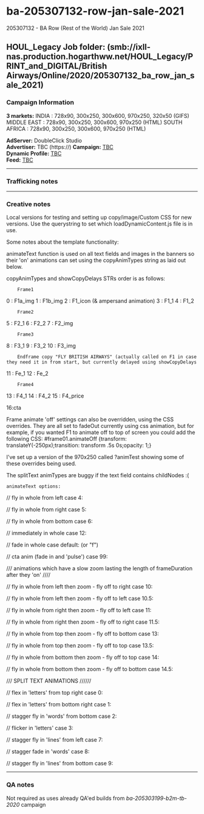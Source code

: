 # ba-205307132-row-jan-sale-2021
 
205307132 - BA Row (Rest of the World) Jan Sale 2021 

**HOUL_Legacy Job folder:** (smb://ixll-nas.production.hogarthww.net/HOUL_Legacy/PRINT_and_DIGITAL/British Airways/Online/2020/205307132_ba_row_jan_sale_2021)
---

### Campaign Information

**3 markets:** 
INDIA : 728x90, 300x250, 300x600, 970x250, 320x50 (GIFS)
MIDDLE EAST : 728x90, 300x250, 300x600, 970x250 (HTML)
SOUTH AFRICA : 728x90, 300x250, 300x600, 970x250 (HTML)


**AdServer:** DoubleClick Studio  
**Advertiser:** TBC (https://)
**Campaign:** [TBC](https://)  
**Dynamic Profile:** [TBC](https://)  
**Feed:** [TBC](https://)


---

### Trafficking notes



---

### Creative notes

Local versions for testing and setting up copy/image/Custom CSS for new versions.
Use the querystring to set which loadDynamicContent.js file is in use.



Some notes about the template functionality:

animateText function is used on all text fields and images in the banners so their 'on' animations can set using the copyAnimTypes string as laid out below.

copyAnimTypes and showCopyDelays STRs order is as follows:

		Frame1
0  : F1a_img
1  : F1b_img
2  : F1_icon (& ampersand animation)
3  : F1_1
4  : F1_2
			
		Frame2
5  : F2_1
6  : F2_2
7  : F2_img

		Frame3
8  : F3_1
9  : F3_2
10 : F3_img

		Endframe copy "FLY BRITISH AIRWAYS" (actually called on F1 in case they need it in from start, but currently delayed using showCopyDelays
11 : Fe_1
12 : Fe_2

		Frame4
13 : F4_1
14 : F4_2
15 : F4_price

16:cta


Frame animate 'off' settings can also be overridden, using the CSS overrides. They are all set to fadeOut currently using css animation, but for example, if you
wanted F1 to animate off to top of screen you could add the following CSS:
 #frame01.animateOff {transform: translateY(-250px);transition: transform .5s 0s;opacity: 1;}

 I've set up a version of the 970x250 called ?animTest showing some of these overrides being used.

 The splitText animTypes are buggy if the text field contains childNodes :(


	animateText options:

// fly in whole from left
case 4:

// fly in whole from right
case 5:

// fly in whole from bottom
case 6:

// immediately in whole
case 12:

// fade in whole
case default: (or "f")

// cta anim (fade in and 'pulse')
case 99:

/// animations which have a slow zoom lasting the length of frameDuration after they 'on' ////

// fly in whole from left then zoom - fly off to right
case 10:

// fly in whole from left then zoom - fly off to left
case 10.5:

// fly in whole from right then zoom - fly off to left
case 11:

// fly in whole from right then zoom - fly off to right
case 11.5:

// fly in whole from top then zoom - fly off to bottom
case 13:

// fly in whole from top then zoom - fly off to top
case 13.5:

// fly in whole from bottom then zoom - fly off to top
case 14:

// fly in whole from bottom then zoom - fly off to bottom
case 14.5:


/// SPLIT TEXT ANIMATIONS //////

// flex in 'letters' from top right
case 0:

// flex in 'letters' from bottom right
case 1:

// stagger fly in 'words' from bottom
case 2:

// flicker in 'letters'
case 3:

// stagger fly in 'lines' from left
case 7:

// stagger fade in 'words'
case 8:

// stagger fly in 'lines' from bottom
case 9:



---

### QA notes
Not required as uses already QA'ed builds from *ba-205303199-b2m-tb-2020* campaign
